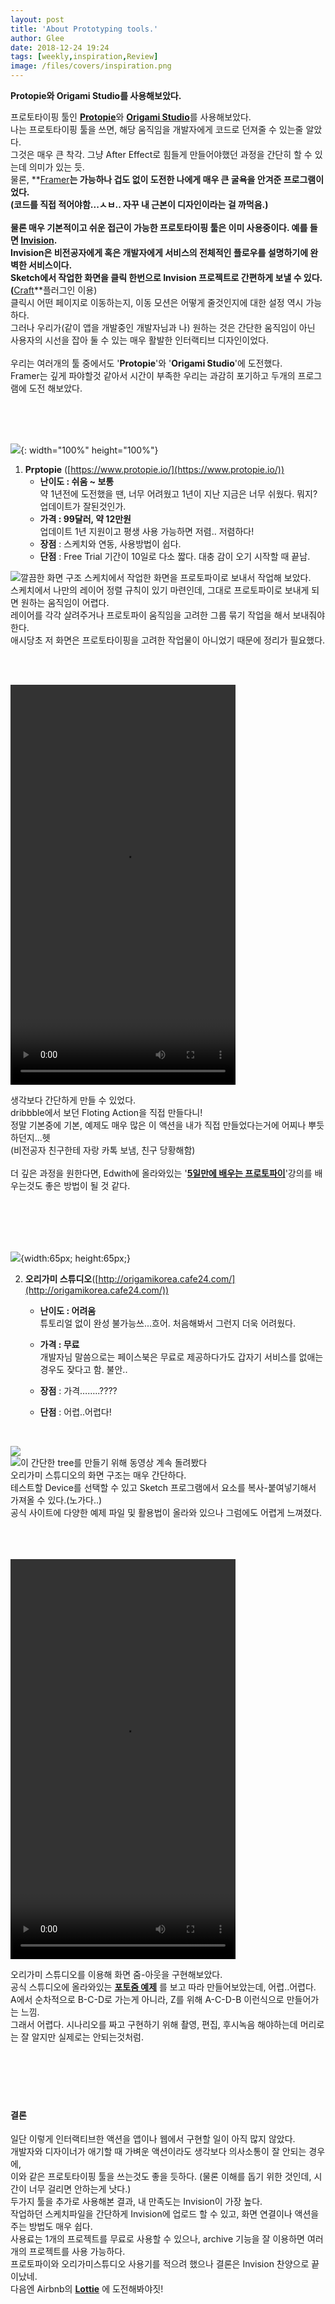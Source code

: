 ```yaml
---
layout: post
title: 'About Prototyping tools.'
author: Glee
date: 2018-12-24 19:24
tags: [weekly,inspiration,Review]
image: /files/covers/inspiration.png
---
```


**Protopie와 Origami Studio를 사용해보았다.**

프로토타이핑 툴인 [**Protopie**](https://www.protopie.io/)와 [**Origami Studio**](https://origami.design/)를 사용해보았다.<br />나는 프로토타이핑 툴을 쓰면, 해당 움직임을 개발자에게 코드로 던져줄 수 있는줄 알았다.<br />그것은 매우 큰 착각. 그냥 After Effect로 힘들게 만들어야했던 과정을 간단히 할 수 있는데 의미가 있는 듯.<br />물론, **[Framer](https://framer.com/)**는 가능하나 겁도 없이 도전한 나에게 매우 큰 굴욕을 안겨준 프로그램이었다.<br />(코드를 직접 적어야함...ㅅㅂ.. 자꾸 내 근본이 디자인이라는 걸 까먹음.)<br /><br />물론 매우 기본적이고 쉬운 접근이 가능한 프로토타이핑 툴은 이미 사용중이다. 예를 들면 **[Invision](https://www.invisionapp.com/)**.<br />**Invision**은 비전공자에게 혹은 개발자에게 서비스의 전체적인 플로우를 설명하기에 완벽한 서비스이다.<br />**Sketch**에서 작업한 화면을 클릭 한번으로 Invision 프로젝트로 간편하게 보낼 수 있다.(**[Craft](https://www.invisionapp.com/craft)**플러그인 이용)<br />클릭시 어떤 페이지로 이동하는지, 이동 모션은 어떻게 줄것인지에 대한 설정 역시 가능하다.<br />그러나 우리가(같이 앱을 개발중인 개발자님과 나) 원하는 것은 간단한 움직임이 아닌 사용자의 시선을 잡아 둘 수 있는 매우 활발한 인터랙티브 디자인이었다.<br /><br />우리는 여러개의 툴 중에서도 '**Protopie**'와 '**Origami Studio**'에 도전했다.<br />Framer는 깊게 파야할것 같아서 시간이 부족한 우리는 과감히 포기하고 두개의 프로그램에 도전 해보았다.

<br /><br /><br />

![](https://scontent-icn1-1.xx.fbcdn.net/v/t1.0-1/p50x50/12366229_989027741143130_3327574197278623177_n.png?_nc_cat=104&_nc_ht=scontent-icn1-1.xx&oh=866abe90ea94bf3ca4c3661d2423e5e4&oe=5CA2F1DF){: width="100%" height="100%"}

1. **Prptopie** ([https://www.protopie.io/](https://www.protopie.io/))
   - **난이도  : 쉬움 ~ 보통** <br />약 1년전에 도전했을 땐, 너무 어려웠고 1년이 지난 지금은 너무 쉬웠다. 뭐지? 업데이트가 잘된것인가.
   - **가격 : 99달러, 약 12만원**<br />업데이트 1년 지원이고 평생 사용 가능하면 저렴.. 저렴하다!
   - **장점** : 스케치와 연동, 사용방법이 쉽다.
   - **단점** : Free Trial 기간이 10일로 다소 짧다. 대충 감이 오기 시작할 때 끝남.



![깔끔한 화면 구조](/files/protopie_view.png)
스케치에서 작업한 화면을 프로토파이로 보내서 작업해 보았다.<br />스케치에서 나만의 레이어 정렬 규칙이 있기 마련인데, 그대로 프로토파이로 보내게 되면 원하는 움직임이 어렵다.<br />레이어를 각각 살려주거나 프로토파이 움직임을 고려한 그룹 묶기 작업을 해서 보내줘야한다.<br />애시당초 저 화면은 프로토타이핑을 고려한 작업물이 아니었기 때문에 정리가 필요했다.<br />

<br /><br />

<video src="https://eternalglee.github.io/files/20181214_protopie_floting_test.mp4" width="360" height="640" controls autoplay>프로토파이를 이용해 Floting Action을 구현해봄! </video>

생각보다 간단하게 만들 수 있었다.<br />dribbble에서 보던 Floting Action을 직접 만들다니! <br />정말 기본중에 기본, 예제도 매우 많은 이 액션을 내가 직접 만들었다는거에 어찌나 뿌듯하던지...헷<br />(비전공자 친구한테 자랑 카톡 보냄, 친구 당황해함)<br /><br />더 깊은 과정을 원한다면, Edwith에 올라와있는 '**[5일만에 배우는 프로토파이](https://www.edwith.org/cdc_protopie)**'강의를 배우는것도 좋은 방법이 될 것 같다.

<br /><br /><br /><br />

![](https://origami.design/public/images/bird-logo.png){width:65px; height:65px;}

2. **오리가미 스튜디오**([http://origamikorea.cafe24.com/](http://origamikorea.cafe24.com/))<br />
   - **난이도  : 어려움** <br />튜토리얼 없이 완성 불가능쓰...흐어. 처음해봐서 그런지 더욱 어려웠다.

   - **가격 : 무료**<br />개발자님 말씀으로는 페이스북은 무료로 제공하다가도 갑자기 서비스를 없애는 경우도 잦다고 함. 불안..
   - **장점** : 가격……..????
   - **단점** : 어렵..어렵다!

<br />

![](/files/origami-screen.png)<br />![이 간단한 tree를 만들기 위해 동영상 계속 돌려봤다](/files/origami-screen2.png)<br />오리가미 스튜디오의 화면 구조는 매우 간단하다.<br />테스트할 Device를 선택할 수 있고 Sketch 프로그램에서 요소를 복사-붙여넣기해서 가져올 수 있다.(노가다..)<br />공식 사이트에 다양한 예제 파일 및 활용법이 올라와 있으나 그럼에도 어렵게 느껴졌다.<br /><br /><br /><br />

<video src="https://eternalglee.github.io/files/origami_test.mp4" width="360" height="640" controls autoplay>오리가미 스튜디오를 이용해 Zoom Action을 구현해봄! </video>

오리가미 스튜디오를 이용해 화면 줌-아웃을 구현해보았다.<br />공식 스튜디오에 올라와있는 **[포토줌 예제](http://origamikorea.cafe24.com/photo-zoom/)** 를 보고 따라 만들어보았는데, 어렵..어렵다.<br />A에서 순차적으로 B-C-D로 가는게 아니라, Z를 위해 A-C-D-B 이런식으로 만들어가는 느낌.<br />그래서 어렵다. 시나리오를 짜고 구현하기 위해 촬영, 편집, 후시녹음 해야하는데 머리로는 잘 알지만 실제로는 안되는것처럼.<br /><br /><br /><br /><br /><br />

#### **결론**

일단 이렇게 인터랙티브한 액션을 앱이나 웹에서 구현할 일이 아직 많지 않았다.<br />개발자와 디자이너가 애기할 때 가벼운 액션이라도 생각보다 의사소통이 잘 안되는 경우에,<br />이와 같은 프로토타이핑 툴을 쓰는것도 좋을 듯하다. (물론 이해를 돕기 위한 것인데, 시간이 너무 걸리면 안하는게 낫다.)<br />두가지 툴을 추가로 사용해본 결과, 내 만족도는 Invision이 가장 높다.<br />작업하던 스케치파일을 간단하게 Invision에 업로드 할 수 있고, 화면 연결이나 액션을 주는 방법도 매우 쉽다.<br />사용료는 1개의 프로젝트를 무료로 사용할 수 있으나, archive 기능을 잘 이용하면 여러개의 프로젝트를 사용 가능하다.<br />프로토파이와 오리가미스튜디오 사용기를 적으려 했으나 결론은 Invision 찬양으로 끝이났네.<br />다음엔 Airbnb의 **[Lottie](https://airbnb.design/lottie/)** 에 도전해봐야짓!

